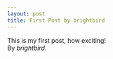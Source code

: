 ```yaml
---
layout: post
title: First Post by brightbird
---
```


This is my first post, how exciting!  
By _brightbird_.
